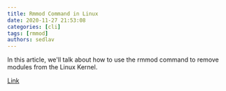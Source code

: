 ```yaml
---
title: Rmmod Command in Linux 
date: 2020-11-27 21:53:08
categories: [cli]
tags: [rmmod]
authors: sedlav
---
```


In this article, we'll talk about how to use the rmmod command to remove modules from the Linux Kernel.

[Link](https://linuxize.com/post/rmmod-command-in-linux/)
